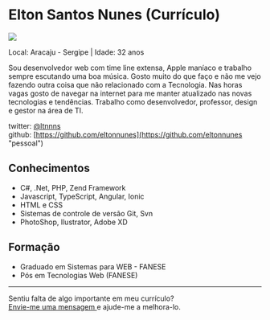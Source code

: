 # Elton Santos Nunes (Currículo)

<img src="https://avatars0.githubusercontent.com/u/2033686?v=3&s=140" />

Local: Aracaju - Sergipe | Idade: 32 anos

Sou desenvolvedor web com time line extensa, Apple maníaco e trabalho sempre escutando uma boa música. Gosto muito do que faço
e não me vejo fazendo outra coisa que não relacionado com a Tecnologia. Nas horas vagas gosto de navegar na internet 
para me manter atualizado nas novas tecnologias e tendências. Trabalho como desenvolvedor, professor, design e gestor na área de TI.

twitter: [@ltnnns](http://twitter.com/ltnnns "pessoal")  
github: [https://github.com/eltonnunes](https://github.com/eltonnunes "pessoal") 

## Conhecimentos

* C#, .Net, PHP, Zend Framework
* Javascript, TypeScript, Angular, Ionic
* HTML e CSS
* Sistemas de controle de versão Git, Svn
* PhotoShop, Ilustrator, Adobe XD

## Formação

* Graduado em Sistemas para WEB - FANESE
* Pós em Tecnologias Web (FANESE)
 

--- 

  
Sentiu falta de algo importante em meu currículo?  
[Envie-me uma mensagem ](https://github.com/inbox/new/eltonnunes "Envie-me uma mensagem ") e ajude-me a melhora-lo.
